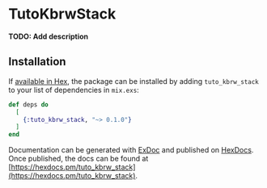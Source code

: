 # TutoKbrwStack

**TODO: Add description**

## Installation

If [available in Hex](https://hex.pm/docs/publish), the package can be installed
by adding `tuto_kbrw_stack` to your list of dependencies in `mix.exs`:

```elixir
def deps do
  [
    {:tuto_kbrw_stack, "~> 0.1.0"}
  ]
end
```

Documentation can be generated with [ExDoc](https://github.com/elixir-lang/ex_doc)
and published on [HexDocs](https://hexdocs.pm). Once published, the docs can
be found at [https://hexdocs.pm/tuto_kbrw_stack](https://hexdocs.pm/tuto_kbrw_stack).

